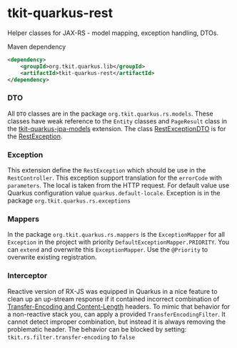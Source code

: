 # tkit-quarkus-rest

Helper classes for JAX-RS - model mapping, exception handling, DTOs. 

Maven dependency
```xml
<dependency>
    <groupId>org.tkit.quarkus.lib</groupId>
    <artifactId>tkit-quarkus-rest</artifactId>
</dependency>
```

### DTO

All `DTO` classes are in the package `org.tkit.quarkus.rs.models`. These classes have weak reference to the
`Entity` classes and `PageResult` class in the [tkit-quarkus-jpa-models](../jpa-models) extension.
The class [RestExceptionDTO](src/main/java/org/tkit/quarkus/rs/models/RestExceptionDTO.java) is for the 
[RestException](src/main/java/org/tkit/quarkus/rs/exceptions/RestException.java).

### Exception

This extension define the `RestException` which should be use in the `RestController`. This exception support
translation for the `errorCode` with `parameters`. The local is taken from the HTTP request. For default value use
Quarkus configuration value `quarkus.default-locale`.  Exception is in the package `org.tkit.quarkus.rs.exceptions`

### Mappers

In the package `org.tkit.quarkus.rs.mappers` is the `ExceptionMapper` for all `Exception` in the project with priority `DefaultExceptionMapper.PRIORITY`.
You can `extend` and overwrite this `ExceptionMapper`. Use the `@Priority` to overwrite existing registration.

### Interceptor

Reactive version of RX-JS was equipped in Quarkus in a nice feature to clean up an up-stream response if it contained incorrect 
combination of [Transfer-Encoding and Content-Length](https://github.com/quarkusio/quarkus/issues/29059) headers.
To mimic that behavior for a non-reactive stack you, can apply a provided `TransferEncodingFilter`. It cannot detect
improper combination, but instead it is always removing the problematic header. The behavior can be blocked by setting:
`tkit.rs.filter.transfer-encoding` to `false`